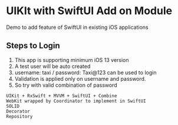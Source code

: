 # UIKIt with SwiftUI Add on Module
Demo to add feature of SwiftUI in existing iOS applications

## Steps to Login
1. This app is supporting minimum iOS 13 version
2. A test user will be auto created
3. username: taxi / password: Taxi@123 can be used to login
4. Validation is applied only on username and password. 
5. So try with valid combination of password

```
UIKit + RxSwift + MVVM + SwiftUI + Combine
WebKit wrapped by Coordinator to implement in SwiftUI
SOLID 
Decorator
Repository
```


